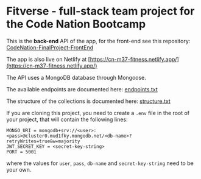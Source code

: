 ﻿# Fitverse - full-stack team project for the Code Nation Bootcamp

This is the **back-end** API of the app, for the front-end see this repository: [CodeNation-FinalProject-FrontEnd](https://github.com/bar-alex/CodeNation-FinalProject-FrontEnd)

The app is also live on Netlify at [https://cn-m37-fitness.netlify.app/](https://cn-m37-fitness.netlify.app/)

The API uses a MongoDB database through Mongoose.

The available endpoints are documented here: [endpoints.txt](src/doc/endpoints.txt)

The structure of the collections is documented here: [structure.txt](src/doc/structure.txt)

If you are cloning this project, you need to create a ```.env``` file in the root of your project, that will contain the following lines:
```
MONGO_URI = mongodb+srv://<user>:<pass>@cluster0.mud1fky.mongodb.net/<db-name>?retryWrites=true&w=majority
JWT_SECRET_KEY = <secret-key-string>
PORT = 5001
```
where the values for ```user```, ```pass```, ```db-name``` and ```secret-key-string``` need to be your own.
